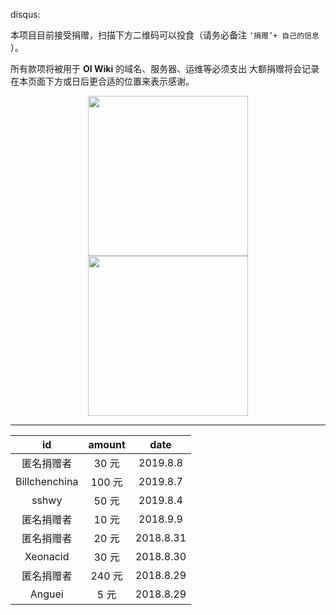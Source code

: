 disqus:

本项目目前接受捐赠，扫描下方二维码可以投食（请务必备注 `‘捐赠’+ 自己的信息` ）。

所有款项将被用于 **OI Wiki** 的域名、服务器、运维等必须支出
大额捐赠将会记录在本页面下方或日后更合适的位置来表示感谢。

<div align="center">
<img src='/intro/images/alipay.png' width='256' />
<img src='/intro/images/wechat.png' width='256' />
</div>

* * *

|       id      | amount |    date   |
| :-----------: | :----: | :-------: |
|     匿名捐赠者     |  30 元  |  2019.8.8 |
| Billchenchina |  100 元 |  2019.8.7 |
|     sshwy     |  50 元  |  2019.8.4 |
|     匿名捐赠者     |  10 元  |  2018.9.9 |
|     匿名捐赠者     |  20 元  | 2018.8.31 |
|    Xeonacid   |  30 元  | 2018.8.30 |
|     匿名捐赠者     |  240 元 | 2018.8.29 |
|     Anguei    |   5 元  | 2018.8.29 |
